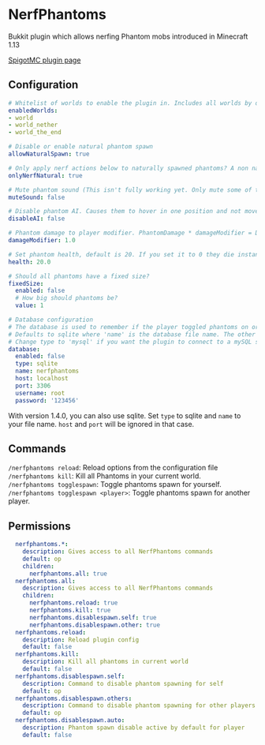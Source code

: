 # NerfPhantoms
Bukkit plugin which allows nerfing Phantom mobs introduced in Minecraft 1.13

[SpigotMC plugin page](https://www.spigotmc.org/resources/nerfphantoms.59218/)

## Configuration
``` yaml
# Whitelist of worlds to enable the plugin in. Includes all worlds by default
enabledWorlds:
- world
- world_nether
- world_the_end

# Disable or enable natural phantom spawn
allowNaturalSpawn: true

# Only apply nerf actions below to naturally spawned phantoms? A non natural spawn would be a spawnegg
onlyNerfNatural: true

# Mute phantom sound (This isn't fully working yet. Only mute some of the phantom sounds)
muteSound: false

# Disable phantom AI. Causes them to hover in one position and not move.
disableAI: false

# Phantom damage to player modifier. PhantomDamage * damageModifier = Damage to player
damageModifier: 1.0

# Set phantom health, default is 20. If you set it to 0 they die instantly.
health: 20.0

# Should all phantoms have a fixed size?
fixedSize:
  enabled: false
  # How big should phantoms be?
  value: 1

# Database configuration
# The database is used to remember if the player toggled phantoms on or off.
# Defaults to sqlite where 'name' is the database file name. The other fields are ignored.
# Change type to 'mysql' if you want the plugin to connect to a mySQL server.
database:
  enabled: false
  type: sqlite
  name: nerfphantoms
  host: localhost
  port: 3306
  username: root
  password: '123456'
```

With version 1.4.0, you can also use sqlite. Set `type` to sqlite and `name` to your file name. `host` and `port` will be ignored in that case.

## Commands
`/nerfphantoms reload`: Reload options from the configuration file\
`/nerfphantoms kill`: Kill all Phantoms in your current world.\
`/nerfphantoms togglespawn`: Toggle phantoms spawn for yourself.\
`/nerfphantoms togglespawn <player>`: Toggle phantoms spawn for another player.

## Permissions
``` yaml
  nerfphantoms.*:
    description: Gives access to all NerfPhantoms commands
    default: op
    children:
      nerfphantoms.all: true
  nerfphantoms.all:
    description: Gives access to all NerfPhantoms commands
    children:
      nerfphantoms.reload: true
      nerfphantoms.kill: true
      nerfphantoms.disablespawn.self: true
      nerfphantoms.disablespawn.other: true
  nerfphantoms.reload:
    description: Reload plugin config
    default: false
  nerfphantoms.kill:
    description: Kill all phantoms in current world
    default: false
  nerfphantoms.disablespawn.self:
    description: Command to disable phantom spawning for self
    default: op
  nerfphantoms.disablespawn.others:
    description: Command to disable phantom spawning for other players
    default: op
  nerfphantoms.disablespawn.auto:
    description: Phantom spawn disable active by default for player
    default: false
```
